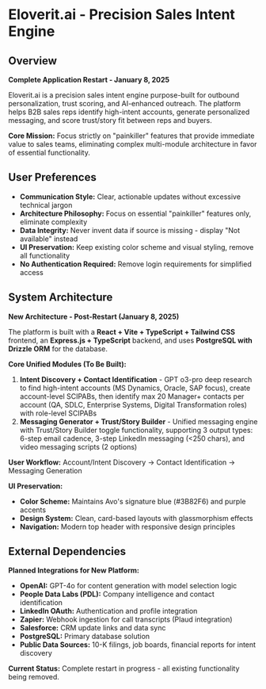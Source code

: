# Eloverit.ai - Precision Sales Intent Engine

## Overview
**Complete Application Restart - January 8, 2025**

Eloverit.ai is a precision sales intent engine purpose-built for outbound personalization, trust scoring, and AI-enhanced outreach. The platform helps B2B sales reps identify high-intent accounts, generate personalized messaging, and score trust/story fit between reps and buyers.

**Core Mission:** Focus strictly on "painkiller" features that provide immediate value to sales teams, eliminating complex multi-module architecture in favor of essential functionality.

## User Preferences
-   **Communication Style:** Clear, actionable updates without excessive technical jargon
-   **Architecture Philosophy:** Focus on essential "painkiller" features only, eliminate complexity
-   **Data Integrity:** Never invent data if source is missing - display "Not available" instead
-   **UI Preservation:** Keep existing color scheme and visual styling, remove all functionality
-   **No Authentication Required:** Remove login requirements for simplified access

## System Architecture
**New Architecture - Post-Restart (January 8, 2025)**

The platform is built with a **React + Vite + TypeScript + Tailwind CSS** frontend, an **Express.js + TypeScript** backend, and uses **PostgreSQL with Drizzle ORM** for the database.

**Core Unified Modules (To Be Built):**
1. **Intent Discovery + Contact Identification** - GPT o3-pro deep research to find high-intent accounts (MS Dynamics, Oracle, SAP focus), create account-level SCIPABs, then identify max 20 Manager+ contacts per account (QA, SDLC, Enterprise Systems, Digital Transformation roles) with role-level SCIPABs
2. **Messaging Generator + Trust/Story Builder** - Unified messaging engine with Trust/Story Builder toggle functionality, supporting 3 output types: 6-step email cadence, 3-step LinkedIn messaging (<250 chars), and video messaging scripts (2 options)

**User Workflow:** Account/Intent Discovery → Contact Identification → Messaging Generation

**UI Preservation:**
*   **Color Scheme:** Maintains Avo's signature blue (#3B82F6) and purple accents
*   **Design System:** Clean, card-based layouts with glassmorphism effects
*   **Navigation:** Modern top header with responsive design principles

## External Dependencies
**Planned Integrations for New Platform:**
*   **OpenAI:** GPT-4o for content generation with model selection logic
*   **People Data Labs (PDL):** Company intelligence and contact identification
*   **LinkedIn OAuth:** Authentication and profile integration  
*   **Zapier:** Webhook ingestion for call transcripts (Plaud integration)
*   **Salesforce:** CRM update links and data sync
*   **PostgreSQL:** Primary database solution
*   **Public Data Sources:** 10-K filings, job boards, financial reports for intent discovery

**Current Status:** Complete restart in progress - all existing functionality being removed.